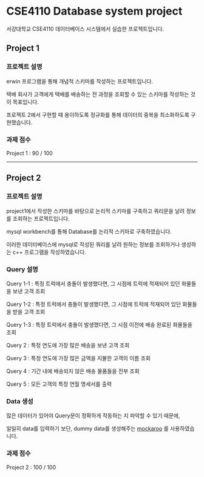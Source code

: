 # CSE4110 Database system project
서강대학교 CSE4110 데이터베이스 시스템에서 실습한 프로젝트입니다.
## Project 1
### 프로젝트 설명
erwin 프로그램을 통해 개념적 스키마를 작성하는 프로젝트입니다.

택배 회사가 고객에게 택배를 배송하는 전 과정을 조회할 수 있는 스키마를 작성하는 것이 목표입니다.

프로젝트 2에서 구현할 때 용이하도록 정규화를 통해 데이터의 중복을 최소화하도록 구현했습니다.
### 과제 점수
Project 1  : 90 / 100

----------
## Project 2
### 프로젝트 설명
project1에서 작성한 스키마를 바탕으로 논리적 스키마를 구축하고 쿼리문을 날려 정보를 조회하는 프로젝트입니다.

mysql workbench를 통해 Database를 논리적 스키마로 구축하였습니다.

이러한 데이터베이스에 mysql로 작성된 쿼리를 날려 원하는 정보를 조회하거나 생성하는 c++ 프로그램을 작성하였습니다.


### Query 설명
Query 1-1 : 특정 트럭에서 충돌이 발생했다면, 그 시점에 트럭에 적재되어 있던 화물들을 보낸 고객 조회

Query 1-2 : 특정 트럭에서 충돌이 발생했다면, 그 시점에 트럭에 적재되어 있던 화물들을 받을 고객 조회

Query 1-3 : 특정 트럭에서 충돌이 발생했다면, 그 시점 이전에 배송 완료된 화물들을 조회

Query 2 : 특정 연도에 가장 많은 배송을 보낸 고객 조회

Query 3 : 특정 연도에 가장 많은 금액을 지불한 고객의 이름 조회

Query 4 : 기간 내에 배송되지 않은 배송 물품들을 전부 조회

Query 5 : 모든 고객의 특정 연월 명세서를 출력

### Data 생성
많은 데이터가 있어야 Query문이 정확하게 작동하는 지 파악할 수 있기 때문에,

일일히 data를 입력하기 보단, dummy data를 생성해주는 [mockaroo](https://www.mockaroo.com/) 를 사용하였습니다.

### 과제 점수
Project 2  : 100 / 100




